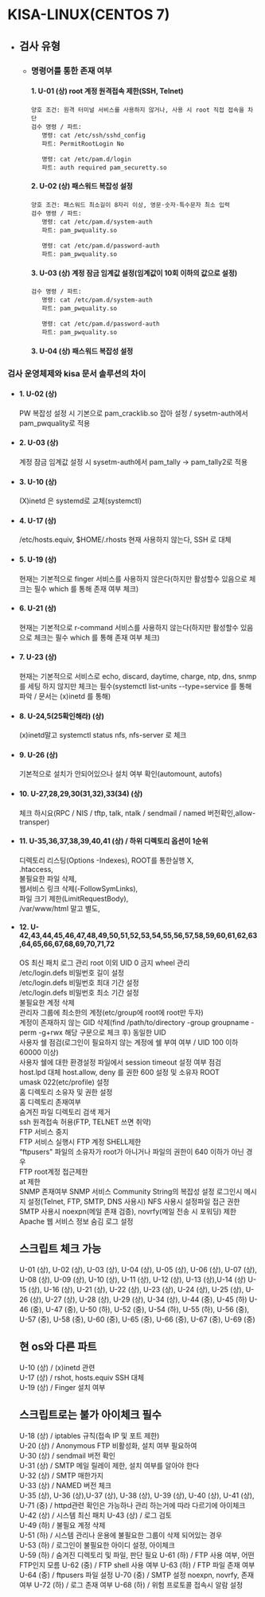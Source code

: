 # KISA-LINUX(CENTOS 7)
- ## 검사 유형
  - ### 명령어를 통한 존재 여부
      ####  1. U-01 (상) root 계정 원격접속 제한(SSH, Telnet)
       ```
       양호 조건: 원격 터미널 서비스를 사용하지 않거나, 사용 시 root 직접 접속을 차단
       검수 명령 / 파트:
          명령: cat /etc/ssh/sshd_config
          파트: PermitRootLogin No
       
          명령: cat /etc/pam.d/login
          파트: auth required pam_securetty.so
       ```
      ####  2. U-02 (상) 패스워드 복잡성 설정
       ```
       양호 조건: 패스워드 최소길이 8자리 이상, 영문·숫자·특수문자 최소 입력
       검수 명령 / 파트:
          명령: cat /etc/pam.d/system-auth
          파트: pam_pwquality.so
       
          명령: cat /etc/pam.d/password-auth
          파트: pam_pwquality.so
       ```
      ####  3. U-03 (상) 계정 잠금 임계값 설정(임계값이 10회 이하의 값으로 설정)
       ```
       검수 명령 / 파트:
          명령: cat /etc/pam.d/system-auth 
          파트: pam_pwquality.so
       
          명령: cat /etc/pam.d/password-auth
          파트: pam_pwquality.so
       ``` 
      ####  3. U-04 (상) 패스워드 복잡성 설정       
          
### 검사 운영체제와 kisa 문서 솔루션의 차이
- #### 1. U-02 (상)
   PW 복잡성 설정 시 기본으로 pam_cracklib.so 잡아 설정 / sysetm-auth에서 pam_pwquality로 적용
- #### 2. U-03 (상)
   계정 잠금 임계값 설정 시 sysetm-auth에서 pam_tally -> pam_tally2로 적용
- #### 3. U-10 (상)
   (X)inetd 은 systemd로 교체(systemctl)  
- #### 4. U-17 (상)
   /etc/hosts.equiv, $HOME/.rhosts 현재 사용하지 않는다, SSH 로 대체
- #### 5. U-19 (상)
   현재는 기본적으로 finger 서비스를 사용하지 않은다(하지만 활성할수 있음으로 체크는 필수 which 를 통해 존재 여부 체크) 
- #### 6. U-21 (상)
   현재는 기본적으로 r-command 서비스를 사용하지 않는다(하지만 활성할수 있음으로 체크는 필수 which 를 통해 존재 여부 체크)
- #### 7. U-23 (상)
   현재는 기본적으로 서비스로 echo, discard, daytime, charge, ntp, dns, snmp를 세팅 하지 않지만 체크는 필수(systemctl list-units --type=service 를 통해 파악 / 문서는 (x)inetd 를 통해)
- #### 8. U-24,5(25확인해라) (상)
   (x)inetd말고 systemctl status nfs, nfs-server 로 체크
- #### 9. U-26 (상)
   기본적으로 설치가 안되어있으나 설치 여부 확인(automount, autofs)
- #### 10. U-27,28,29,30(31,32),33(34) (상)
   체크 하시요(RPC /  NIS / tftp, talk, ntalk / sendmail / named 버전확인,allow-transper)
- #### 11. U-35,36,37,38,39,40,41 (상) / 하위 디렉토리 옵션이 1순위  
    디렉토리 리스팅(Options -Indexes),
    ROOT를 통한실행 X,  
    .htaccess,  
    불필요한 파일 삭제,  
    웹서비스 링크 삭제(-FollowSymLinks),  
    파일 크기 제한(LimitRequestBody),  
    /var/www/html 말고 별도,  
- #### 12. U-42,43,44,45,46,47,48,49,50,51,52,53,54,55,56,57,58,59,60,61,62,63,64,65,66,67,68,69,70,71,72  
    OS 최신 패치
    로그 관리
    root 이외 UID 0 금지
    wheel 관리  
    /etc/login.defs 비밀번호 길이 설정  
    /etc/login.defs 비밀번호 최대 기간 설정  
    /etc/login.defs 비밀번호 최소 기간 설정  
    불필요한 계정 삭제  
    관리자 그룹에 최소한의 계정(etc/group에 root에 root만 두자)  
    계정이 존재하지 않는 GID 삭제(find /path/to/directory -group groupname -perm -g+rwx 해당 구문으로 체크 후)
    동일한 UID  
    사용자 쉘 점검(로그인이 필요하지 않는 계정에 쉘 부여 여부 / UID 100 이하 60000 이상)  
    사용자 쉘에 대한 환경설정 파일에서 session timeout 설정 여부 점검  
    host.lpd 대체 host.allow, deny 를 권한 600 설정 및 소유자 ROOT  
    umask 022(etc/profile) 설정  
    홈 디렉토리 소유자 및 권한 설정  
    홈 디렉토리 존재여부  
    숨겨진 파일 디렉토리 검색 제거  
    ssh 원격접속 허용(FTP, TELNET 쓰면 취약)  
    FTP 서비스 중지  
    FTP 서비스 실행시 FTP 계정 SHELL제한  
    “ftpusers" 파일의 소유자가 root가 아니거나 파일의 권한이 640 이하가 아닌 경우  
    FTP root계정 접근제한  
    at 제한  
    SNMP 존재여부
    SNMP 서비스 Community String의 복잡성 설정
    로그인시 메시지 설정(Telnet, FTP, SMTP, DNS 사용시)
    NFS 사용시 설정파일 접근 권한  
    SMTP 사용시 noexpn(메일 존재 검증), novrfy(메일 전송 시 포워딩) 제한  
    Apache 웹 서비스 정보 숨김
    로그 설정  


    ## 스크립트 체크 가능
    U-01 (상), U-02 (상), U-03 (상), U-04 (상), U-05 (상), U-06 (상), U-07 (상), U-08 (상), U-09 (상), U-10 (상), U-11 (상), U-12 (상), U-13 (상),U-14 (상)
    U-15 (상), U-16 (상),  U-21 (상), U-22 (상), U-23 (상), U-24 (상), U-25 (상), U-26 (상), U-27 (상), U-28 (상), U-29 (상), U-34 (상), U-44 (중), U-45 (하)
    U-46 (중), U-47 (중), U-50 (하), U-52 (중), U-54 (하), U-55 (하), U-56 (중), U-57 (중), U-58 (중), U-60 (중), U-65 (중), U-66 (중), U-67 (중), U-69 (중)
    
    ## 현 os와 다른 파트
    U-10 (상) / (x)inetd 관련  
    U-17 (상) / rshot, hosts.equiv SSH 대체  
    U-19 (상) / Finger 설치 여부  
    ## 스크립트로는 불가 아이체크 필수
    U-18 (상) / iptables 규칙(접속 IP 및 포트 제한)  
    U-20 (상) / Anonymous FTP 비활성화, 설치 여부 필요하여  
    U-30 (상) / sendmail 버전 확인  
    U-31 (상) / SMTP 메일 릴레이 제한, 설치 여부를 알아야 한다  
    U-32 (상) / SMTP 매한가지   
    U-33 (상) / NAMED 버전 체크  
    U-35 (상), U-36 (상),U-37 (상), U-38 (상), U-39 (상), U-40 (상), U-41 (상), U-71 (중) / httpd관련 확인은 가능하나 관리 하는거에 따라 다르기에 아이체크  
    U-42 (상) / 시스템 최신 패치
    U-43 (상) / 로그 검토  
    U-49 (하) / 불필요 계정 삭제  
    U-51 (하) / 시스템 관리나 운용에 불필요한 그룹이 삭제 되어있는 경우  
    U-53 (하) / 로그인이 불필요한 아이디 설정, 아이체크  
    U-59 (하) / 숨겨진 디렉토리 및 파일, 판단 필요
    U-61 (하) / FTP 사용 여부, 어떤 FTP인지 모름
    U-62 (중) / FTP shell 사용 여부
    U-63 (하) / FTP 파일 존재 여부
    U-64 (중) / ftpusers 파일 설정
    U-70 (중) / SMTP 설정 noexpn, novrfy, 존재 여부
    U-72 (하) / 로그 존재 여부
    U-68 (하) / 위험 프로토콜 접속시 알람 설정
    
    
   
  
